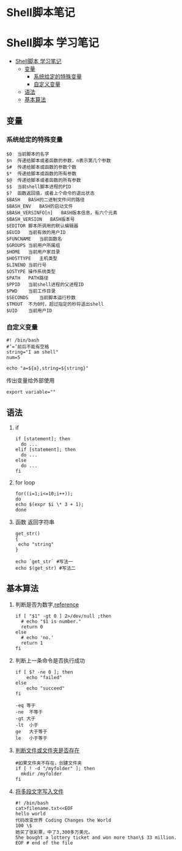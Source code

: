 # Shell脚本笔记


# Shell脚本 学习笔记
- [Shell脚本 学习笔记](#shell%e8%84%9a%e6%9c%ac-%e5%ad%a6%e4%b9%a0%e7%ac%94%e8%ae%b0)
  - [变量](#%e5%8f%98%e9%87%8f)
    - [系统给定的特殊变量](#%e7%b3%bb%e7%bb%9f%e7%bb%99%e5%ae%9a%e7%9a%84%e7%89%b9%e6%ae%8a%e5%8f%98%e9%87%8f)
    - [自定义变量](#%e8%87%aa%e5%ae%9a%e4%b9%89%e5%8f%98%e9%87%8f)
  - [语法](#%e8%af%ad%e6%b3%95)
  - [基本算法](#%e5%9f%ba%e6%9c%ac%e7%ae%97%e6%b3%95)

## 变量
### 系统给定的特殊变量
```
$0	当前脚本的名字  
$n	传递给脚本或者函数的参数，n表示第几个参数 
$#	传递给脚本或函数的参数个数 
$*	传递给脚本或函数的所有参数 
$@	传递给脚本或者函数的所有参数 
$$	当前shell脚本进程的PID 
$?	函数返回值，或者上个命令的退出状态 
$BASH	BASH的二进制文件问的路径 
$BASH_ENV	BASH的启动文件 
$BASH_VERSINFO[n]	BASH版本信息，有六个元素 
$BASH_VERSION	BASH版本号 
$EDITOR	脚本所调用的默认编辑器 
$EUID	当前有效的用户ID 
$FUNCNAME	当前函数名 
$GROUPS	当前用户所属组 
$HOME	当前用户家目录 
$HOSTTYPE	主机类型 
$LINENO	当前行号 
$OSTYPE	操作系统类型 
$PATH	PATH路径 
$PPID	当前shell进程的父进程ID 
$PWD	当前工作目录 
$SECONDS	当前脚本运行秒数 
$TMOUT	不为0时，超过指定的秒将退出shell 
$UID	当前用户ID 
```
### 自定义变量
```
#! /bin/bash
#‘=’前后不能有空格
string="I am shell"
num=5
 
echo "a=${a},string=${string}"
```
传出变量给外部使用
```
export variable="" 
```

## 语法
1. if
   ```
   if [statement]; then
     do ...
   elif [statement]; then
     do ...
   else
     do ...
   fi
   ```
2. for loop
   ```
   for((i=1;i<=10;i++));  
   do   
   echo $(expr $i \* 3 + 1);  
   done  
   ```

3. 函数 返回字符串
   ```
   get_str()
   {
   	echo "string"
   }

   echo `get_str` #写法一
   echo $(get_str) #写法二
   ```

## 基本算法
1. 判断是否为数字,[reference](https://blog.csdn.net/sodaslay/article/details/53325199)
   ```
   if [ "$1" -gt 0 ] 2>/dev/null ;then 
     # echo "$1 is number." 
     return 0
   else 
     # echo 'no.' 
     return 1
   fi
   ```

2. 判断上一条命令是否执行成功
   ```
   if [ $? -ne 0 ]; then
       echo "failed"
   else
       echo "succeed"
   fi
   ```  
   ``` 
   -eq 等于  
   -ne	不等于  
   -gt 大于  
   -lt	小于  
   ge	大于等于  
   le	小于等于  
   ```

3. [判断文件或文件夹是否存在](https://www.cnblogs.com/emanlee/p/3583769.html)
   ```
   #如果文件夹不存在，创建文件夹
   if [ ! -d "/myfolder" ]; then
     mkdir /myfolder
   fi
   ```
4. [将多段文字写入文件](https://www.cnblogs.com/zqifa/p/shell-file-1.html)
   ```
   #! /bin/bash
   cat>filename.txt<<EOF
   hello world
   代码改变世界 Coding Changes the World
   100 \$
   她买了张彩票，中了3,300多万美元。
   She bought a lottery ticket and won more than\$ 33 million.
   EOF # end of the file
   ```
   


